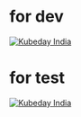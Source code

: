 # for dev 
[![Kubeday India](https://res.cloudinary.com/daosik5yi/image/upload/f_auto,q_auto/pntsnjpa1sxbc2d02q9n)](http://console.dev.initializ.ai/create-app/?clone=https://github.com/initializ-templates/sample-golang&repo_name=sample-golang&description=This%20repo%20is%20made%20from%20initializ%20templates%20hurray🎆&private=false&github=true)
# for test 
[![Kubeday India](https://res.cloudinary.com/daosik5yi/image/upload/f_auto,q_auto/pntsnjpa1sxbc2d02q9n)](http://console.test.initializ.ai/create-app/?clone=https://github.com/initializ-templates/sample-golang&repo_name=sample-golang&description=This%20repo%20is%20made%20from%20initializ%20templates%20hurray🎆&private=false&github=true)
